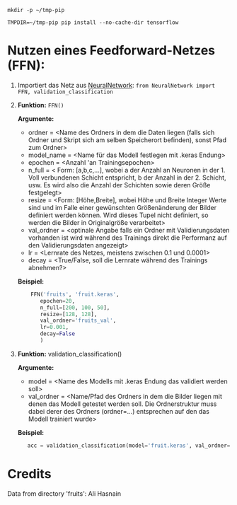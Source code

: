 `mkdir -p ~/tmp-pip`

`TMPDIR=~/tmp-pip pip install --no-cache-dir tensorflow`


# Nutzen eines Feedforward-Netzes (FFN):

  1. Importiert das Netz aus [NeuralNetwork](https://github.com/Tarn017/Klassifizierung_Daten/blob/main/NeuralNetwork.py): `from NeuralNetwork import FFN, validation_classification`
  
  3. **Funktion:** `FFN()`
     
     **Argumente:**  
     -	ordner = <Name des Ordners in dem die Daten liegen (falls sich Ordner und Skript sich am selben Speicherort befinden), sonst Pfad zum Ordner>  
     -	model_name = <Name für das Modell festlegen mit .keras Endung>  
     -	epochen = <Anzahl 'an Trainingsepochen>  
     -	n_full = < Form: [a,b,c,…], wobei a der Anzahl an Neuronen in der 1. Voll verbundenen Schicht entspricht, b der Anzahl in der 2. Schicht, usw. Es wird also die Anzahl der Schichten sowie deren Größe festgelegt>  
     -	resize = <Form: [Höhe,Breite], wobei Höhe und Breite Integer Werte sind und im Falle einer gewünschten Größenänderung der Bilder definiert werden können. Wird dieses Tupel nicht definiert, so werden die Bilder in Originalgröße verarbeitet>  
     -	val_ordner = <optinale Angabe falls ein Ordner mit Validierungsdaten vorhanden ist wird während des Trainings direkt die Performanz auf den Validierungsdaten angezeigt>  
     -	lr = <Lernrate des Netzes, meistens zwischen 0.1 und 0.0001>  
     -	decay = <True/False, soll die Lernrate während des Trainings abnehmen?>

     **Beispiel:**
     ```python
         FFN('fruits', 'fruit.keras',
            epochen=20,
            n_full=[200, 100, 50],
            resize=[128, 128],
            val_ordner='fruits_val',
            lr=0.001,
            decay=False
            )
      ```

  3. **Funktion:** validation_classification()

     **Argumente:**
     -	model = <Name des Modells mit .keras Endung das validiert werden soll>  
     -	val_ordner = <Name/Pfad des Ordners in dem die Bilder liegen mit denen das Modell getestet werden soll. Die Ordnerstruktur muss dabei derer des Ordners (ordner=…) entsprechen auf den das Modell trainiert wurde>  

     **Beispiel:**
     ```python
        acc = validation_classification(model='fruit.keras', val_ordner='fruits_val')
     ```

# Credits

Data from directory 'fruits': Ali Hasnain
